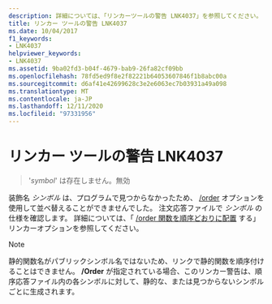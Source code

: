 ```yaml
---
description: 詳細については、「リンカーツールの警告 LNK4037」を参照してください。
title: リンカー ツールの警告 LNK4037
ms.date: 10/04/2017
f1_keywords:
- LNK4037
helpviewer_keywords:
- LNK4037
ms.assetid: 9ba02fd3-b04f-4679-bab9-26fa82cf09bb
ms.openlocfilehash: 78fd5ed9f8e2f82221b64053607846f1b8abc00a
ms.sourcegitcommit: d6af41e42699628c3e2e6063ec7b03931a49a098
ms.translationtype: MT
ms.contentlocale: ja-JP
ms.lasthandoff: 12/11/2020
ms.locfileid: "97331956"
---
```

# <a name="linker-tools-warning-lnk4037"></a>リンカー ツールの警告 LNK4037

>'*symbol*' は存在しません。無効

装飾名 *シンボル* は、プログラムで見つからなかったため、 [/order](../../build/reference/order-put-functions-in-order.md) オプションを使用して並べ替えることができませんでした。 注文応答ファイルで *シンボル* の仕様を確認します。 詳細については、「 [/order 関数を順序どおりに配置](../../build/reference/order-put-functions-in-order.md) する」リンカーオプションを参照してください。

> [!NOTE]
> 静的関数名がパブリックシンボル名ではないため、リンクで静的関数を順序付けることはできません。 **/Order** が指定されている場合、このリンカー警告は、順序応答ファイル内の各シンボルに対して、静的な、または見つからないシンボルごとに生成されます。
